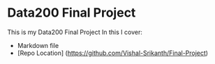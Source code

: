 # Data200 Final Project

This is my Data200 Final Project
In this I cover:

- Markdown file
- [Repo Location] (https://github.com/Vishal-Srikanth/Final-Project)

